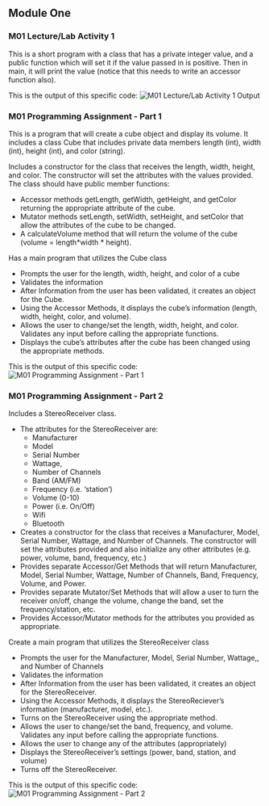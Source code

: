 ## Module One
### M01 Lecture/Lab Activity 1
This is a short program with a class that has a private integer value, and a public function which will set it if the value passed in is positive. Then in main, it will print the value (notice that this needs to write an accessor function also).

This is the output of this specific code:
![M01 Lecture/Lab Activity 1 Output]()

### M01 Programming Assignment - Part 1
This is a program that will create a cube object and display its volume. It includes a class Cube that includes private data members length (int), width (int), height (int), and color (string).

Includes a constructor for the class that receives the length, width, height, and color. The constructor will set the attributes with the values provided. The class should have public member functions:

- Accessor methods getLength, getWidth, getHeight, and getColor returning the appropriate attribute of the cube.
- Mutator methods setLength, setWidth, setHeight, and setColor that allow the attributes of the cube to be changed.
- A calculateVolume method that will return the volume of the cube (volume = length*width * height).

Has a main program that utilizes the Cube class

- Prompts the user for the length, width, height, and color of a cube
- Validates the information
- After Information from the user has been validated, it creates an object for the Cube.
- Using the Accessor Methods, it displays the cube’s information (length, width, height, color, and volume).
- Allows the user to change/set the length, width, height, and color. Validates any input before calling the appropriate functions.
- Displays the cube’s attributes after the cube has been changed using the appropriate methods.

This is the output of this specific code:
![M01 Programming Assignment - Part 1]()

### M01 Programming Assignment - Part 2
Includes a StereoReceiver class.

- The attributes for the StereoReceiver are:
    - Manufacturer
    - Model
    - Serial Number
    - Wattage,
    - Number of Channels
    - Band (AM/FM)
    - Frequency (i.e. ‘station’)
    - Volume (0-10)
    - Power (i.e. On/Off)
    - Wifi
    - Bluetooth
- Creates a constructor for the class that receives a Manufacturer, Model, Serial Number, Wattage, and Number of Channels. The constructor will set the attributes provided and also initialize any other attributes (e.g. power, volume, band, frequency, etc.)
- Provides separate Accessor/Get Methods that will return Manufacturer, Model, Serial Number, Wattage, Number of Channels, Band, Frequency, Volume, and Power.
- Provides separate Mutator/Set Methods that will allow a user to turn the receiver on/off, change the volume, change the band, set the frequency/station, etc.
- Provides Accessor/Mutator methods for the attributes you provided as appropriate.
 
Create a main program that utilizes the StereoReceiver class

- Prompts the user for the Manufacturer, Model, Serial Number, Wattage,, and Number of Channels
- Validates the information
- After Information from the user has been validated, it creates an object for the StereoReceiver.
- Using the Accessor Methods, it displays the StereoReciever’s information (manufacturer, model, etc.).
- Turns on the StereoReceiver using the appropriate method.
- Allows the user to change/set the band, frequency, and volume. Validates any input before calling the appropriate functions.
- Allows the user to change any of the attributes (appropriately)
- Displays the StereoReceiver’s settings (power, band, station, and volume)
- Turns off the StereoReceiver.

This is the output of this specific code:
![M01 Programming Assignment - Part 2]()